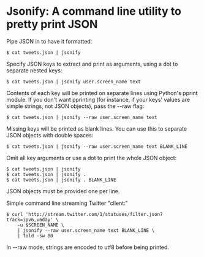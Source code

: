 # Jsonify: A command line utility to pretty print JSON

Pipe JSON in to have it formatted: 

    $ cat tweets.json | jsonify 

Specify JSON keys to extract and print as arguments, using a dot to separate nested keys:

	$ cat tweets.json | jsonify user.screen_name text

Contents of each key will be printed on separate lines using Python's pprint module. If you don't want pprinting (for instance, if your keys' values are simple strings, not JSON objects), pass the --raw flag:

	$ cat tweets.json | jsonify --raw user.screen_name text

Missing keys will be printed as blank lines. You can use this to separate JSON objects with double spaces:

	$ cat tweets.json | jsonify --raw user.screen_name text BLANK_LINE

Omit all key arguments or use a dot to print the whole JSON object:

    $ cat tweets.json | jsonify
    $ cat tweets.json | jsonify .
    $ cat tweets.json | jsonify . BLANK_LINE

JSON objects must be provided one per line.

Simple command line streaming Twitter "client:"

    $ curl 'http://stream.twitter.com/1/statuses/filter.json?track=ipv6,v6day' \
		-u $SCREEN_NAME \
		| jsonify --raw user.screen_name text BLANK_LINE \
		| fold -sw 80

In --raw mode, strings are encoded to utf8 before being printed.

